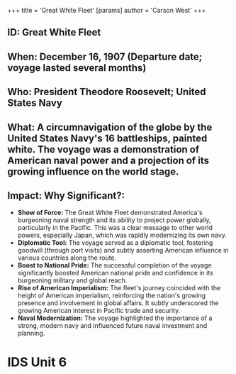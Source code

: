 +++
 title = 'Great White Fleet'
[params]
	author = 'Carson West'
+++
## ID: Great White Fleet

## When: December 16, 1907 (Departure date; voyage lasted several months)

## Who:  President Theodore Roosevelt; United States Navy

## What: A circumnavigation of the globe by the United States Navy's 16 battleships, painted white.  The voyage was a demonstration of American naval power and a projection of its growing influence on the world stage.

## Impact: Why Significant?:
* **Show of Force:** The Great White Fleet demonstrated America's burgeoning naval strength and its ability to project power globally, particularly in the Pacific. This was a clear message to other world powers, especially Japan, which was rapidly modernizing its own navy.
* **Diplomatic Tool:** The voyage served as a diplomatic tool, fostering goodwill (through port visits) and subtly asserting American influence in various countries along the route.
* **Boost to National Pride:** The successful completion of the voyage significantly boosted American national pride and confidence in its burgeoning military and global reach.
* **Rise of American Imperialism:** The fleet's journey coincided with the height of American imperialism, reinforcing the nation's growing presence and involvement in global affairs.  It subtly underscored the growing American interest in Pacific trade and security.
* **Naval Modernization:** The voyage highlighted the importance of a strong, modern navy and influenced future naval investment and planning.

# IDS Unit 6